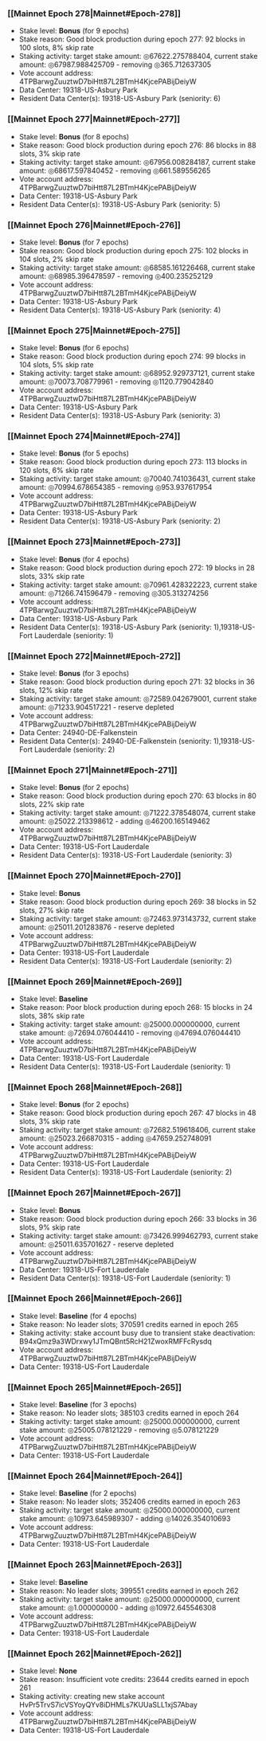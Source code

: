 ### [[Mainnet Epoch 278|Mainnet#Epoch-278]]
* Stake level: **Bonus** (for 9 epochs)
* Stake reason: Good block production during epoch 277: 92 blocks in 100 slots, 8% skip rate
* Staking activity: target stake amount: ◎67622.275788404, current stake amount: ◎67987.988425709 - removing ◎365.712637305
* Vote account address: 4TPBarwgZuuztwD7biHtt87L2BTmH4KjcePABijDeiyW
* Data Center: 19318-US-Asbury Park
* Resident Data Center(s): 19318-US-Asbury Park (seniority: 6)
### [[Mainnet Epoch 277|Mainnet#Epoch-277]]
* Stake level: **Bonus** (for 8 epochs)
* Stake reason: Good block production during epoch 276: 86 blocks in 88 slots, 3% skip rate
* Staking activity: target stake amount: ◎67956.008284187, current stake amount: ◎68617.597840452 - removing ◎661.589556265
* Vote account address: 4TPBarwgZuuztwD7biHtt87L2BTmH4KjcePABijDeiyW
* Data Center: 19318-US-Asbury Park
* Resident Data Center(s): 19318-US-Asbury Park (seniority: 5)
### [[Mainnet Epoch 276|Mainnet#Epoch-276]]
* Stake level: **Bonus** (for 7 epochs)
* Stake reason: Good block production during epoch 275: 102 blocks in 104 slots, 2% skip rate
* Staking activity: target stake amount: ◎68585.161226468, current stake amount: ◎68985.396478597 - removing ◎400.235252129
* Vote account address: 4TPBarwgZuuztwD7biHtt87L2BTmH4KjcePABijDeiyW
* Data Center: 19318-US-Asbury Park
* Resident Data Center(s): 19318-US-Asbury Park (seniority: 4)
### [[Mainnet Epoch 275|Mainnet#Epoch-275]]
* Stake level: **Bonus** (for 6 epochs)
* Stake reason: Good block production during epoch 274: 99 blocks in 104 slots, 5% skip rate
* Staking activity: target stake amount: ◎68952.929737121, current stake amount: ◎70073.708779961 - removing ◎1120.779042840
* Vote account address: 4TPBarwgZuuztwD7biHtt87L2BTmH4KjcePABijDeiyW
* Data Center: 19318-US-Asbury Park
* Resident Data Center(s): 19318-US-Asbury Park (seniority: 3)
### [[Mainnet Epoch 274|Mainnet#Epoch-274]]
* Stake level: **Bonus** (for 5 epochs)
* Stake reason: Good block production during epoch 273: 113 blocks in 120 slots, 6% skip rate
* Staking activity: target stake amount: ◎70040.741036431, current stake amount: ◎70994.678654385 - removing ◎953.937617954
* Vote account address: 4TPBarwgZuuztwD7biHtt87L2BTmH4KjcePABijDeiyW
* Data Center: 19318-US-Asbury Park
* Resident Data Center(s): 19318-US-Asbury Park (seniority: 2)
### [[Mainnet Epoch 273|Mainnet#Epoch-273]]
* Stake level: **Bonus** (for 4 epochs)
* Stake reason: Good block production during epoch 272: 19 blocks in 28 slots, 33% skip rate
* Staking activity: target stake amount: ◎70961.428322223, current stake amount: ◎71266.741596479 - removing ◎305.313274256
* Vote account address: 4TPBarwgZuuztwD7biHtt87L2BTmH4KjcePABijDeiyW
* Data Center: 19318-US-Asbury Park
* Resident Data Center(s): 19318-US-Asbury Park (seniority: 1),19318-US-Fort Lauderdale (seniority: 1)
### [[Mainnet Epoch 272|Mainnet#Epoch-272]]
* Stake level: **Bonus** (for 3 epochs)
* Stake reason: Good block production during epoch 271: 32 blocks in 36 slots, 12% skip rate
* Staking activity: target stake amount: ◎72589.042679001, current stake amount: ◎71233.904517221 - reserve depleted
* Vote account address: 4TPBarwgZuuztwD7biHtt87L2BTmH4KjcePABijDeiyW
* Data Center: 24940-DE-Falkenstein
* Resident Data Center(s): 24940-DE-Falkenstein (seniority: 1),19318-US-Fort Lauderdale (seniority: 2)
### [[Mainnet Epoch 271|Mainnet#Epoch-271]]
* Stake level: **Bonus** (for 2 epochs)
* Stake reason: Good block production during epoch 270: 63 blocks in 80 slots, 22% skip rate
* Staking activity: target stake amount: ◎71222.378548074, current stake amount: ◎25022.213398612 - adding ◎46200.165149462
* Vote account address: 4TPBarwgZuuztwD7biHtt87L2BTmH4KjcePABijDeiyW
* Data Center: 19318-US-Fort Lauderdale
* Resident Data Center(s): 19318-US-Fort Lauderdale (seniority: 3)
### [[Mainnet Epoch 270|Mainnet#Epoch-270]]
* Stake level: **Bonus**
* Stake reason: Good block production during epoch 269: 38 blocks in 52 slots, 27% skip rate
* Staking activity: target stake amount: ◎72463.973143732, current stake amount: ◎25011.201283876 - reserve depleted
* Vote account address: 4TPBarwgZuuztwD7biHtt87L2BTmH4KjcePABijDeiyW
* Data Center: 19318-US-Fort Lauderdale
* Resident Data Center(s): 19318-US-Fort Lauderdale (seniority: 2)
### [[Mainnet Epoch 269|Mainnet#Epoch-269]]
* Stake level: **Baseline**
* Stake reason: Poor block production during epoch 268: 15 blocks in 24 slots, 38% skip rate
* Staking activity: target stake amount: ◎25000.000000000, current stake amount: ◎72694.076044410 - removing ◎47694.076044410
* Vote account address: 4TPBarwgZuuztwD7biHtt87L2BTmH4KjcePABijDeiyW
* Data Center: 19318-US-Fort Lauderdale
* Resident Data Center(s): 19318-US-Fort Lauderdale (seniority: 1)
### [[Mainnet Epoch 268|Mainnet#Epoch-268]]
* Stake level: **Bonus** (for 2 epochs)
* Stake reason: Good block production during epoch 267: 47 blocks in 48 slots, 3% skip rate
* Staking activity: target stake amount: ◎72682.519618406, current stake amount: ◎25023.266870315 - adding ◎47659.252748091
* Vote account address: 4TPBarwgZuuztwD7biHtt87L2BTmH4KjcePABijDeiyW
* Data Center: 19318-US-Fort Lauderdale
* Resident Data Center(s): 19318-US-Fort Lauderdale (seniority: 2)
### [[Mainnet Epoch 267|Mainnet#Epoch-267]]
* Stake level: **Bonus**
* Stake reason: Good block production during epoch 266: 33 blocks in 36 slots, 9% skip rate
* Staking activity: target stake amount: ◎73426.999462793, current stake amount: ◎25011.635701627 - reserve depleted
* Vote account address: 4TPBarwgZuuztwD7biHtt87L2BTmH4KjcePABijDeiyW
* Data Center: 19318-US-Fort Lauderdale
* Resident Data Center(s): 19318-US-Fort Lauderdale (seniority: 1)
### [[Mainnet Epoch 266|Mainnet#Epoch-266]]
* Stake level: **Baseline** (for 4 epochs)
* Stake reason: No leader slots; 370591 credits earned in epoch 265
* Staking activity: stake account busy due to transient stake deactivation: B94xQmz9a3WDrxwy1JTmQBnt5RcH21ZwoxRMFFcRysdq
* Vote account address: 4TPBarwgZuuztwD7biHtt87L2BTmH4KjcePABijDeiyW
* Data Center: 19318-US-Fort Lauderdale
### [[Mainnet Epoch 265|Mainnet#Epoch-265]]
* Stake level: **Baseline** (for 3 epochs)
* Stake reason: No leader slots; 385103 credits earned in epoch 264
* Staking activity: target stake amount: ◎25000.000000000, current stake amount: ◎25005.078121229 - removing ◎5.078121229
* Vote account address: 4TPBarwgZuuztwD7biHtt87L2BTmH4KjcePABijDeiyW
* Data Center: 19318-US-Fort Lauderdale
### [[Mainnet Epoch 264|Mainnet#Epoch-264]]
* Stake level: **Baseline** (for 2 epochs)
* Stake reason: No leader slots; 352406 credits earned in epoch 263
* Staking activity: target stake amount: ◎25000.000000000, current stake amount: ◎10973.645989307 - adding ◎14026.354010693
* Vote account address: 4TPBarwgZuuztwD7biHtt87L2BTmH4KjcePABijDeiyW
* Data Center: 19318-US-Fort Lauderdale
### [[Mainnet Epoch 263|Mainnet#Epoch-263]]
* Stake level: **Baseline**
* Stake reason: No leader slots; 399551 credits earned in epoch 262
* Staking activity: target stake amount: ◎25000.000000000, current stake amount: ◎1.000000000 - adding ◎10972.645546308
* Vote account address: 4TPBarwgZuuztwD7biHtt87L2BTmH4KjcePABijDeiyW
* Data Center: 19318-US-Fort Lauderdale
### [[Mainnet Epoch 262|Mainnet#Epoch-262]]
* Stake level: **None**
* Stake reason: Insufficient vote credits: 23644 credits earned in epoch 261
* Staking activity: creating new stake account HvPr5TrvS7icVSYoyQYv8iDHMLs7KUUaSLL1xjS7Abay
* Vote account address: 4TPBarwgZuuztwD7biHtt87L2BTmH4KjcePABijDeiyW
* Data Center: 19318-US-Fort Lauderdale